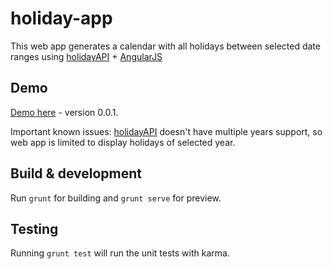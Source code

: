 # holiday-app

This web app generates a calendar with all holidays between selected date ranges using [holidayAPI](http://holidayapi.com/) + [AngularJS](https://angularjs.org/)

## Demo

[Demo here](http://www.iniapp.com/portfolio/holidayApp/) - version 0.0.1.

Important known issues: [holidayAPI](http://holidayapi.com/) doesn't have multiple years support, so web app is limited to display holidays of selected year.

## Build & development

Run `grunt` for building and `grunt serve` for preview.

## Testing

Running `grunt test` will run the unit tests with karma.
